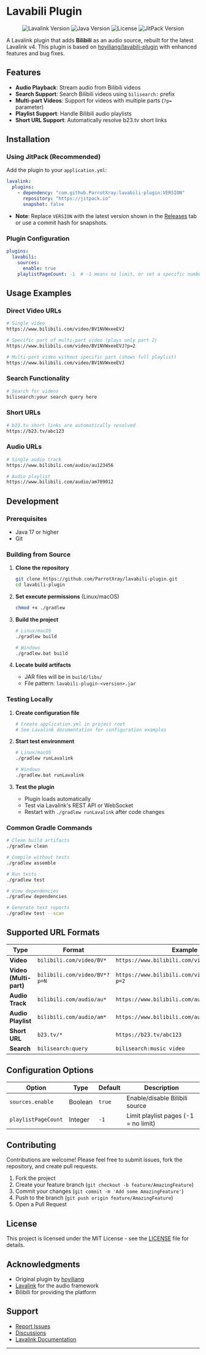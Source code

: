 # Lavabili Plugin

<p align="center">
  <img src="https://img.shields.io/badge/Lavalink-latest-blue" alt="Lavalink Version">
  <img src="https://img.shields.io/badge/Java-17+-orange" alt="Java Version">
  <img src="https://img.shields.io/badge/License-MIT-green" alt="License">
  <img src="https://jitpack.io/v/ParrotXray/lavabili-plugin.svg" alt="JitPack Version">
</p>

A Lavalink plugin that adds **Bilibili** as an audio source, rebuilt for the latest Lavalink v4. This plugin is based on [hoyiliang/lavabili-plugin](https://github.com/hoyiliang/lavabili-plugin) with enhanced features and bug fixes.

## Features

- **Audio Playback**: Stream audio from Bilibili videos
- **Search Support**: Search Bilibili videos using `bilisearch:` prefix
- **Multi-part Videos**: Support for videos with multiple parts (`?p=` parameter)
- **Playlist Support**: Handle Bilibili audio playlists
- **Short URL Support**: Automatically resolve b23.tv short links

## Installation

### Using JitPack (Recommended)

Add the plugin to your `application.yml`:

```yaml
lavalink:
  plugins:
    - dependency: "com.github.ParrotXray:lavabili-plugin:VERSION"
      repository: "https://jitpack.io"
      snapshot: false
```

- **Note**: Replace `VERSION` with the latest version shown in the [Releases](https://github.com/ParrotXray/lavabili-plugin/releases) tab or use a commit hash for snapshots.

### Plugin Configuration

```yaml
plugins:
  lavabili:
    sources:
      enable: true
    playlistPageCount: -1  # -1 means no limit, or set a specific number
```

## Usage Examples

### Direct Video URLs

```bash
# Single video
https://www.bilibili.com/video/BV1NVWxeeEVJ

# Specific part of multi-part video (plays only part 2)
https://www.bilibili.com/video/BV1NVWxeeEVJ?p=2

# Multi-part video without specific part (shows full playlist)
https://www.bilibili.com/video/BV1NVWxeeEVJ
```

### Search Functionality

```bash
# Search for videos
bilisearch:your search query here
```

### Short URLs

```bash
# b23.tv short links are automatically resolved
https://b23.tv/abc123
```

### Audio URLs

```bash
# Single audio track
https://www.bilibili.com/audio/au123456

# Audio playlist
https://www.bilibili.com/audio/am789012
```

## Development

### Prerequisites

- Java 17 or higher
- Git

### Building from Source

1. **Clone the repository**
   ```bash
   git clone https://github.com/ParrotXray/lavabili-plugin.git
   cd lavabili-plugin
   ```

2. **Set execute permissions** (Linux/macOS)
   ```bash
   chmod +x ./gradlew
   ```

3. **Build the project**
   ```bash
   # Linux/macOS
   ./gradlew build
   
   # Windows
   ./gradlew.bat build
   ```

4. **Locate build artifacts**
   - JAR files will be in `build/libs/`
   - File pattern: `lavabili-plugin-<version>.jar`

### Testing Locally

1. **Create configuration file**
   ```bash
   # Create application.yml in project root
   # See Lavalink documentation for configuration examples
   ```

2. **Start test environment**
   ```bash
   # Linux/macOS
   ./gradlew runLavalink
   
   # Windows
   ./gradlew.bat runLavalink
   ```

3. **Test the plugin**
   - Plugin loads automatically
   - Test via Lavalink's REST API or WebSocket
   - Restart with `./gradlew runLavalink` after code changes

### Common Gradle Commands

```bash
# Clean build artifacts
./gradlew clean

# Compile without tests
./gradlew assemble

# Run tests
./gradlew test

# View dependencies
./gradlew dependencies

# Generate test reports
./gradlew test --scan
```

## Supported URL Formats

| Type | Format | Example |
|------|--------|---------|
| **Video** | `bilibili.com/video/BV*` | `https://www.bilibili.com/video/BV1NVWxeeEVJ` |
| **Video (Multi-part)** | `bilibili.com/video/BV*?p=N` | `https://www.bilibili.com/video/BV1NVWxeeEVJ?p=2` |
| **Audio Track** | `bilibili.com/audio/au*` | `https://www.bilibili.com/audio/au123456` |
| **Audio Playlist** | `bilibili.com/audio/am*` | `https://www.bilibili.com/audio/am789012` |
| **Short URL** | `b23.tv/*` | `https://b23.tv/abc123` |
| **Search** | `bilisearch:query` | `bilisearch:music video` |

## Configuration Options

| Option | Type | Default | Description |
|--------|------|---------|-------------|
| `sources.enable` | Boolean | `true` | Enable/disable Bilibili source |
| `playlistPageCount` | Integer | `-1` | Limit playlist pages (-1 = no limit) |

## Contributing

Contributions are welcome! Please feel free to submit issues, fork the repository, and create pull requests.

1. Fork the project
2. Create your feature branch (`git checkout -b feature/AmazingFeature`)
3. Commit your changes (`git commit -m 'Add some AmazingFeature'`)
4. Push to the branch (`git push origin feature/AmazingFeature`)
5. Open a Pull Request

## License

This project is licensed under the MIT License - see the [LICENSE](LICENSE) file for details.

## Acknowledgments

- Original plugin by [hoyiliang](https://github.com/hoyiliang/lavabili-plugin)
- [Lavalink](https://github.com/lavalink-devs/Lavalink) for the audio framework
- Bilibili for providing the platform

## Support

- [Report Issues](https://github.com/ParrotXray/lavabili-plugin/issues)
- [Discussions](https://github.com/ParrotXray/lavabili-plugin/discussions)
- [Lavalink Documentation](https://lavalink.dev/)

---